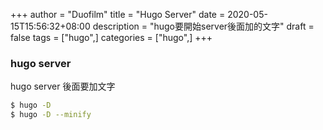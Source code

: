 +++
author = "Duofilm"
title = "Hugo Server"
date = 2020-05-15T15:56:32+08:00
description = "hugo要開始server後面加的文字"
draft = false
tags = ["hugo",]
categories = ["hugo",]
+++
### hugo server
hugo server 後面要加文字

```Bash
$ hugo -D
$ hugo -D --minify
```
